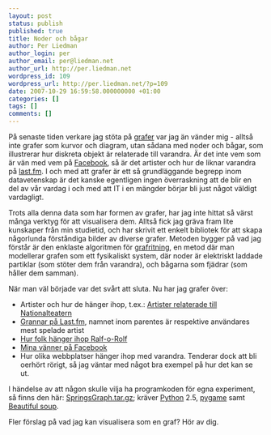 ```yaml
---
layout: post
status: publish
published: true
title: Noder och bågar
author: Per Liedman
author_login: per
author_email: per@liedman.net
author_url: http://per.liedman.net
wordpress_id: 109
wordpress_url: http://per.liedman.net/?p=109
date: 2007-10-29 16:59:58.000000000 +01:00
categories: []
tags: []
comments: []
---
```

På senaste tiden verkare jag stöta på <a href="http://en.wikipedia.org/wiki/Graph_%28mathematics%29">grafer</a> var jag än vänder mig - alltså inte grafer som kurvor och diagram, utan sådana med noder och bågar, som illustrerar hur diskreta objekt är relaterade till varandra. Är det inte vem som är vän med vem på <a href="http://www.facebook.com">Facebook</a>, så är det artister och hur de liknar varandra på <a href="http://www.last.fm">last.fm</a>. I och med att grafer är ett så grundläggande begrepp inom datavetenskap är det kanske egentligen ingen överraskning att de blir en del av vår vardag i och med att IT i en mängder börjar bli just något väldigt vardagligt.

Trots alla denna data som har formen av grafer, har jag inte hittat så värst många verktyg för att visualisera dem. Alltså fick jag gräva fram lite kunskaper från min studietid, och har skrivit ett enkelt bibliotek för att skapa någorlunda förståndiga bilder av diverse grafer. Metoden bygger på vad jag förstår är den enklaste algoritmen för <a href="http://en.wikipedia.org/wiki/Graph_drawing">grafritning</a>, en metod där man modellerar grafen som ett fysikaliskt system, där noder är elektriskt laddade partiklar (som stöter dem från varandra), och bågarna som fjädrar (som håller dem samman).

När man väl började var det svårt att sluta. Nu har jag grafer över:
<ul>
<li>Artister och hur de hänger ihop, t.ex.: <a href='http://per.liedman.net/wp-content/uploads/2007/10/graph-lastfm-similarartists-nationalteatern.png' title='Artister relaterade till Nationalteatern'>Artister relaterade till Nationalteatern</a></li>
<li><a href='http://per.liedman.net/wp-content/uploads/2007/10/graph-lastfm-neighbours-liedman.png' title='Grannar på Last.fm'>Grannar på Last.fm</a>, namnet inom parentes är respektive användares mest spelade artist</li>
<li><a href='http://per.liedman.net/wp-content/uploads/2007/10/graph-ror-2007.png' title='Hur folk hänger ihop RoR'>Hur folk hänger ihop Ralf-o-Rolf</a></li>
<li><a href='http://per.liedman.net/wp-content/uploads/2007/10/graph-fb-friends-liedman.png' title='Mina vänner på Facebook'>Mina vänner på Facebook</a></li>
<li>Hur olika webbplatser hänger ihop med varandra. Tenderar dock att bli oerhört rörigt, så jag väntar med något bra exempel på hur det kan se ut.
</ul>

I händelse av att någon skulle vilja ha programkoden för egna experiment, så finns den här: <a href='http://per.liedman.net/wp-content/uploads/2007/10/springsgraphtar.gz' title='Källkod för grafritning'>SpringsGraph.tar.gz</a>; kräver <a href="http://www.python.org">Python</a> 2.5, <a href="http://www.pygame.org/">pygame</a> samt <a href="http://www.crummy.com/software/BeautifulSoup/">Beautiful soup</a>.

Fler förslag på vad jag kan visualisera som en graf? Hör av dig.
